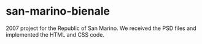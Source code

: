 # san-marino-bienale
2007 project for the Republic of San Marino. We received the PSD files and implemented the HTML and CSS code.